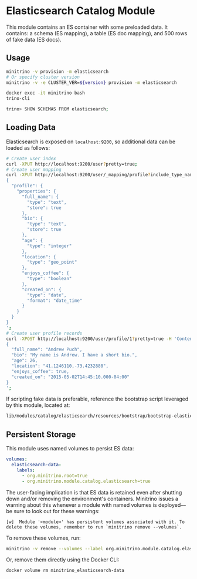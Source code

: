 # Elasticsearch Catalog Module

This module contains an ES container with some preloaded data. It contains: a
schema (ES mapping), a table (ES doc mapping), and 500 rows of fake data (ES
docs).

## Usage

```sh
minitrino -v provision -m elasticsearch
# Or specify cluster version
minitrino -v -e CLUSTER_VER=${version} provision -m elasticsearch

docker exec -it minitrino bash 
trino-cli

trino> SHOW SCHEMAS FROM elasticsearch;
```

## Loading Data

Elasticsearch is exposed on `localhost:9200`, so additional data can be loaded
as follows:

```sh
# Create user index
curl -XPUT http://localhost:9200/user?pretty=true;
# Create user mapping
curl -XPUT http://localhost:9200/user/_mapping/profile?include_type_name=true -H 'Content-Type: application/json'-d '
{
  "profile": {
    "properties": {
      "full_name": {
        "type": "text",
        "store": true
      },
      "bio": {
        "type": "text",
        "store": true
      },
      "age": {
        "type": "integer"
      },
      "location": {
        "type": "geo_point"
      },
      "enjoys_coffee": {
        "type": "boolean"
      },
      "created_on": {
        "type": "date",
        "format": "date_time"
      }
    }
  }
}
';
# Create user profile records
curl -XPOST http://localhost:9200/user/profile/1?pretty=true -H 'Content-Type: application/json' -d '
{
  "full_name": "Andrew Puch",
  "bio": "My name is Andrew. I have a short bio.",
  "age": 26,
  "location": "41.1246110,-73.4232880",
  "enjoys_coffee": true,
  "created_on": "2015-05-02T14:45:10.000-04:00"
}
';
```

If scripting fake data is preferable, reference the bootstrap script leveraged
by this module, located at:

```sh
lib/modules/catalog/elasticsearch/resources/bootstrap/bootstrap-elasticsearch.sh
```

## Persistent Storage

This module uses named volumes to persist ES data:

```yaml
volumes:
  elasticsearch-data:
    labels:
      - org.minitrino.root=true
      - org.minitrino.module.catalog.elasticsearch=true
```

The user-facing implication is that ES data is retained even after shutting down
and/or removing the environment's containers. Minitrino issues a warning about
this whenever a module with named volumes is deployed––be sure to look out for
these warnings:

```log
[w]  Module '<module>' has persistent volumes associated with it. To delete these volumes, remember to run `minitrino remove --volumes`.
```

To remove these volumes, run:

```sh
minitrino -v remove --volumes --label org.minitrino.module.catalog.elasticsearch=true
```
  
Or, remove them directly using the Docker CLI:

```sh
docker volume rm minitrino_elasticsearch-data
```
